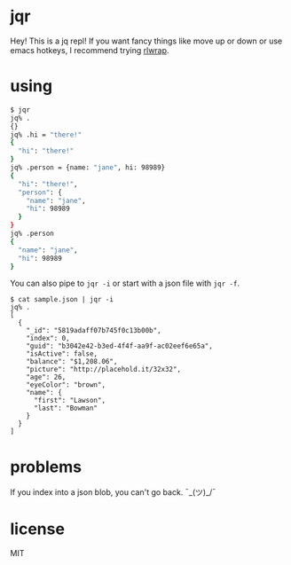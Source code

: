 
# jqr

Hey! This is a jq repl! If you want fancy things like move up or down or use emacs hotkeys, I recommend trying [rlwrap](https://github.com/hanslub42/rlwrap).

# using

```bash
$ jqr
jq% .
{}
jq% .hi = "there!"
{
  "hi": "there!"
}
jq% .person = {name: "jane", hi: 98989}
{
  "hi": "there!",
  "person": {
    "name": "jane",
    "hi": 98989
  }
}
jq% .person
{
  "name": "jane",
  "hi": 98989
}
```

You can also pipe to `jqr -i` or start with a json file with `jqr -f`.

```
$ cat sample.json | jqr -i
jq% .
[
  {
    "_id": "5819adaff07b745f0c13b00b",
    "index": 0,
    "guid": "b3042e42-b3ed-4f4f-aa9f-ac02eef6e65a",
    "isActive": false,
    "balance": "$1,208.06",
    "picture": "http://placehold.it/32x32",
    "age": 26,
    "eyeColor": "brown",
    "name": {
      "first": "Lawson",
      "last": "Bowman"
    }
  }
]
```

# problems

If you index into a json blob, you can't go back. ¯\_(ツ)_/¯

# license

MIT

